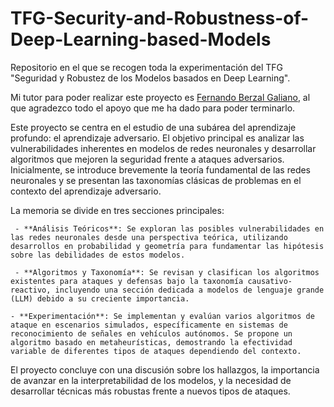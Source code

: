 # TFG-Security-and-Robustness-of-Deep-Learning-based-Models
Repositorio en el que se recogen toda la experimentación del TFG "Seguridad y Robustez de los Modelos basados en Deep Learning".

Mi tutor para poder realizar este proyecto es [Fernando Berzal Galiano](https://www.ugr.es/personal/fernando-berzal-galiano), al que agradezco todo el apoyo que me ha dado para poder terminarlo.

Este proyecto se centra en el estudio de una subárea del aprendizaje profundo: el aprendizaje adversario. El objetivo principal es analizar las vulnerabilidades inherentes en modelos de redes neuronales y desarrollar algoritmos que mejoren la seguridad frente a ataques adversarios. Inicialmente, se introduce brevemente la teoría fundamental de las redes neuronales y se presentan las taxonomías clásicas de problemas en el contexto del aprendizaje adversario.

La memoria se divide en tres secciones principales:
    
     - **Análisis Teóricos**: Se exploran las posibles vulnerabilidades en las redes neuronales desde una perspectiva teórica, utilizando desarrollos en probabilidad y geometría para fundamentar las hipótesis sobre las debilidades de estos modelos.
    
     - **Algoritmos y Taxonomía**: Se revisan y clasifican los algoritmos existentes para ataques y defensas bajo la taxonomía causativo-reactivo, incluyendo una sección dedicada a modelos de lenguaje grande (LLM) debido a su creciente importancia.
    
    - **Experimentación**: Se implementan y evalúan varios algoritmos de ataque en escenarios simulados, específicamente en sistemas de reconocimiento de señales en vehículos autónomos. Se propone un algoritmo basado en metaheurísticas, demostrando la efectividad variable de diferentes tipos de ataques dependiendo del contexto.

El proyecto concluye con una discusión sobre los hallazgos, la importancia de avanzar en la interpretabilidad de los modelos, y la necesidad de desarrollar técnicas más robustas frente a nuevos tipos de ataques.
